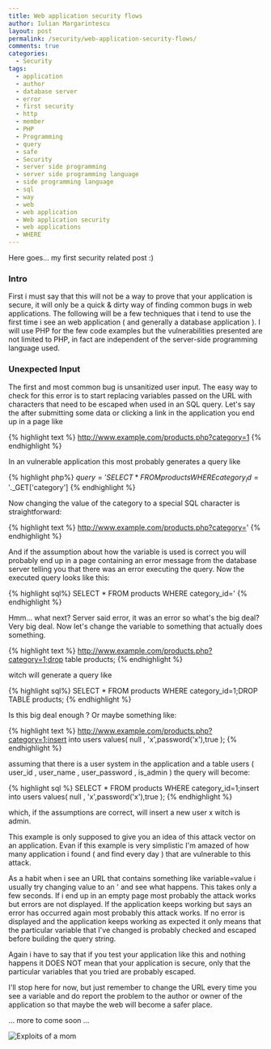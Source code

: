 ```yaml
---
title: Web application security flows
author: Iulian Margarintescu
layout: post
permalink: /security/web-application-security-flows/
comments: true
categories:
  - Security
tags:
  - application
  - author
  - database server
  - error
  - first security
  - http
  - member
  - PHP
  - Programming
  - query
  - safe
  - Security
  - server side programming
  - server side programming language
  - side programming language
  - sql
  - way
  - web
  - web application
  - Web application security
  - web applications
  - WHERE
---
```

Here goes... my first security related post :)

### Intro

First i must say that this will not be a way to prove that your application is secure, it will only be a quick & dirty way of finding common bugs in web applications. The following will be a few techniques that i tend to use the first time i see an web application ( and generally a database application ). I will use PHP for the few code examples but the vulnerabilities presented are not limited to PHP, in fact are independent of the server-side programming language used.

### Unexpected Input

The first and most common bug is unsanitized user input. The easy way to check for this error is to start replacing variables passed on the URL with characters that need to be escaped when used in an SQL query. Let's say the after submitting some data or clicking a link in the application you end up in a page like

{% highlight text %}
http://www.example.com/products.php?category=1
{% endhighlight %}

In an vulnerable application this most probably generates a query like

{% highlight php%}
$query='SELECT * FROM products WHERE category_id='.$_GET['category']
{% endhighlight %}

Now changing the value of the category to a special SQL character is straightforward:

{% highlight text %}
http://www.example.com/products.php?category='
{% endhighlight %}

And if the assumption about how the variable is used is correct you will probably end up in a page containing an error message from the database server telling you that there was an error executing the query. Now the executed query looks like this:

{% highlight sql%}
SELECT * FROM products WHERE category_id='
{% endhighlight %}

Hmm... what next? Server said error, it was an error so what's the big deal? Very big deal. Now let's change the variable to something that actually does something.

{% highlight text %}
http://www.example.com/products.php?category=1;drop table products;
{% endhighlight %}

witch will generate a query like

{% highlight sql%}
SELECT * FROM products WHERE category_id=1;DROP TABLE products;
{% endhighlight %}

Is this big deal enough ? Or maybe something like:

{% highlight text %}
http://www.example.com/products.php?category=1;insert into users values( null , 'x',password('x'),true );
{% endhighlight %}

assuming that there is a user system in the application and a table users ( user_id , user_name , user_password , is_admin ) the query will become:

{% highlight sql %}
SELECT * FROM products WHERE category_id=1;insert into users values( null , 'x',password('x'),true );
{% endhighlight %}

which, if the assumptions are correct, will insert a new user x witch is admin.

This example is only supposed to give you an idea of this attack vector on an application. Evan if this example is very simplistic I'm amazed of how many application i found ( and find every day ) that are vulnerable to this attack.

As a habit when i see an URL that contains something like variable=value i usually try changing value to an ' and see what happens. This takes only a few seconds. If i end up in an empty page most probably the attack works but errors are not displayed. If the application keeps working but says an error has occurred again most probably this attack works. If no error is displayed and the application keeps working as expected it only means that the particular variable that I've changed is probably checked and escaped before building the query string.

Again i have to say that if you test your application like this and nothing happens it DOES NOT mean that your application is secure, only that the particular variables that you tried are probably escaped.

I'll stop here for now, but just remember to change the URL every time you see a variable and do report the problem to the author or owner of the application so that maybe the web will become a safer place.

... more to come soon ...

![Exploits of a mom](http://imgs.xkcd.com/comics/exploits_of_a_mom.png)